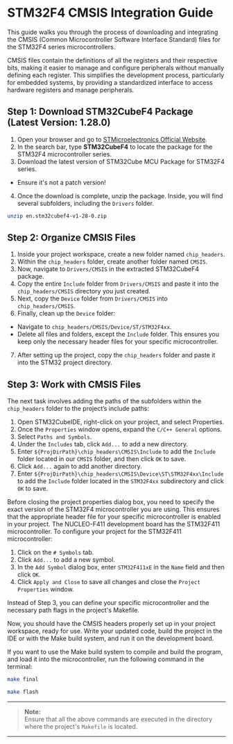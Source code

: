 # STM32F4 CMSIS Integration Guide

This guide walks you through the process of downloading and integrating the CMSIS (Common Microcontroller Software Interface Standard) files for the STM32F4 series microcontrollers.

CMSIS files contain the definitions of all the registers and their respective bits, making it easier to manage and configure peripherals without manually defining each register. This simplifies the development process, particularly for embedded systems, by providing a standardized interface to access hardware registers and manage peripherals.

## Step 1: Download STM32CubeF4 Package (Latest Version: 1.28.0)

1. Open your browser and go to [STMicroelectronics Official Website](https://www.st.com/content/st_com/en.html).
2. In the search bar, type **STM32CubeF4** to locate the package for the STM32F4 microcontroller series.
3. Download the latest version of STM32Cube MCU Package for STM32F4 series.
*  Ensure it's not a patch version!
4. Once the download is complete, unzip the package. Inside, you will find several subfolders, including the `Drivers` folder.

```bash
unzip en.stm32cubef4-v1-28-0.zip
```

## Step 2: Organize CMSIS Files

1. Inside your project workspace, create a new folder named `chip_headers`.
2. Within the `chip_headers` folder, create another folder named `CMSIS`.
3. Now, navigate to `Drivers/CMSIS` in the extracted STM32CubeF4 package.
4. Copy the entire `Include` folder from `Drivers/CMSIS` and paste it into the `chip_headers/CMSIS` directory you just created.
5. Next, copy the `Device` folder from `Drivers/CMSIS` into `chip_headers/CMSIS`.
6. Finally, clean up the `Device` folder:
* Navigate to `chip_headers/CMSIS/Device/ST/STM32F4xx`.
* Delete all files and folders, except the `Include` folder. This ensures you keep only the necessary header files for your specific microcontroller.
7. After setting up the project, copy the `chip_headers` folder and paste it into the STM32 project directory.

## Step 3: Work with CMSIS Files

The next task involves adding the paths of the subfolders within the `chip_headers` folder to the project’s include paths:

1. Open STM32CubeIDE, right-click on your project, and select Properties.
2. Once the `Properties` window opens, expand the `C/C++ General` options.
3. Select `Paths and Symbols`.
4. Under the `Includes` tab, click `Add...` to add a new directory.
5. Enter `${ProjDirPath}\chip_headers\CMSIS\Include` to add the `Include` folder located in our `CMSIS` folder, and then click `OK` to save.
6. Click `Add...` again to add another directory.
7. Enter `${ProjDirPath}\chip_headers\CMSIS\Device\ST\STM32F4xx\Include` to add the `Include` folder located in the `STM32F4xx` subdirectory and click `OK` to save.

Before closing the project properties dialog box, you need to specify the exact version of the STM32F4 microcontroller you are using. This ensures that the appropriate header file for your specific microcontroller is enabled in your project. The NUCLEO-F411 development board has the STM32F411 microcontroller. To configure your project for the STM32F411 microcontroller:

1. Click on the `# Symbols` tab.
2. Click `Add...` to add a new symbol.
3. In the `Add Symbol` dialog box, enter `STM32F411xE` in the `Name` field and then click `OK`.
4. Click `Apply and Close` to save all changes and close the `Project Properties` window.

Instead of Step 3, you can define your specific microcontroller and the necessary path flags in the project's Makefile.

Now, you should have the CMSIS headers properly set up in your project workspace, ready for use. Write your updated code, build the project in the IDE or with the Make build system, and run it on the development board.

If you want to use the Make build system to compile and build the program, and load it into the microcontroller, run the following command in the terminal:

```bash
make final
```

```bash
make flash
```

---

> **Note:**  
> Ensure that all the above commands are executed in the directory where the project's `Makefile` is located.

---